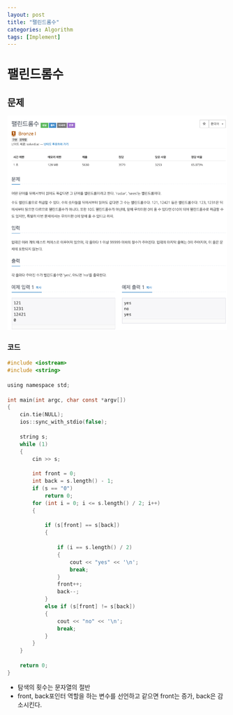 ```yaml
---
layout: post
title: "팰린드롬수"
categories: Algorithm
tags: [Implement]
---
```


# 팰린드롬수

## 문제

<img src="/assets/images/1259.png" style="zoom:72%;"  />

### 코드

```c
#include <iostream>
#include <string>

using namespace std;

int main(int argc, char const *argv[])
{
    cin.tie(NULL);
    ios::sync_with_stdio(false);

    string s;
    while (1)
    {
        cin >> s;

        int front = 0;
        int back = s.length() - 1;
        if (s == "0")
            return 0;
        for (int i = 0; i <= s.length() / 2; i++)
        {

            if (s[front] == s[back])
            {

                if (i == s.length() / 2)
                {
                    cout << "yes" << '\n';
                    break;
                }
                front++;
                back--;
            }
            else if (s[front] != s[back])
            {
                cout << "no" << '\n';
                break;
            }
        }
    }

    return 0;
}

```

- 탐색의 횟수는 문자열의 절반
- front, back포인터 역할을 하는 변수를 선언하고 같으면 front는 증가, back은 감소시킨다.
